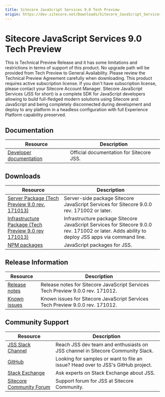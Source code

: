 ```yaml
---
title: Sitecore JavaScript Services 9.0 Tech Preview
origin: https://dev.sitecore.net/Downloads/Sitecore_JavaScript_Services/90_Tech_Preview/Sitecore_JavaScript_Services_90_Tech_Preview.aspx
---
```


# Sitecore JavaScript Services 9.0 Tech Preview

  <Alert variant='warning' mb={4}>
    <AlertIcon />
    This is Technical Preview Release and it has some limitations and restrictions in terms of support of this product.  
No upgrade path will be provided from Tech Preview to General Availability.  
Please review the Technical Preview Agreement carefully when downloading.  
This product requires active subscription license. If you don't have subscription license, please contact your Sitecore Account Manager.
  </Alert>
  Sitecore JavaScript Services (JSS for short) is a complete SDK for JavaScript developers allowing to build full-fledged modern solutions using Sitecore and JavaScript and being completely disconnected during development and deploy to any platform in a headless configuration with full Experience Platform capability preserved.

## Documentation

 | Resource | Description |
 | --- | --- |
 | [Developer documentation](https://jss.sitecore.net) | Official documentation for Sitecore JSS. |

## Downloads

 | Resource | Description |
 | --- | --- |
 | [Server Package (Tech Preview 9.0 rev. 171013)](https://sitecoredev.azureedge.net/~/media/2106CB8CC23040209EF6C17F21F543FC.ashx?date=20171013T194626) | Server-side package Sitecore JavaScript Services for Sitecore 9.0.0 rev. 171002 or later. |
 | [Infrastructure Package (Tech Preview 9.0 rev 171013)](https://sitecoredev.azureedge.net/~/media/CE9C18076709476C9A31DAF83882CCDF.ashx?date=20171013T194626) | Infrastructure package Sitecore JavaScript Services for Sitecore 9.0.0 rev. 171002 or later. Adds ability to deploy JSS apps via command line. |
 | [NPM packages](https://www.npmjs.com/org/sitecore-jss) | JavaScript packages for JSS. |

## Release Information

 | Resource | Description |
 | --- | --- |
 | [Release notes](/downloads/Sitecore%20JavaScript%20Services/90%20Tech%20Preview/Sitecore%20JavaScript%20Services%2090%20Tech%20Preview/Release%20Notes) | Release notes for Sitecore JavaScript Services Tech Preview 9.0.0 rev. 171012. |
 | [Known issues](/downloads/Sitecore%20JavaScript%20Services/90%20Tech%20Preview/Sitecore%20JavaScript%20Services%2090%20Tech%20Preview/Known%20Issues) | Known issues for Sitecore JavaScript Services Tech Preview 9.0.0 rev. 171012. |

## Community Support

 | Resource | Description |
 | --- | --- |
 | [JSS Slack Channel](https://sitecorechat.slack.com/messages/jss) | Reach JSS dev team and enthusiasts on JSS channel in Sitecore Community Slack. |
 | [GitHub](https://github.com/sitecore/jss) | Looking for samples or want to file an issue? Head over to JSS's GitHub project. |
 | [Stack Exchange](https://sitecore.stackexchange.com/questions/tagged/jss) | Ask experts on Stack Exchange about JSS. |
 | [Sitecore Community Forum](https://community.sitecore.net/developers/f/40) | Support forum for JSS at Sitecore Community. |